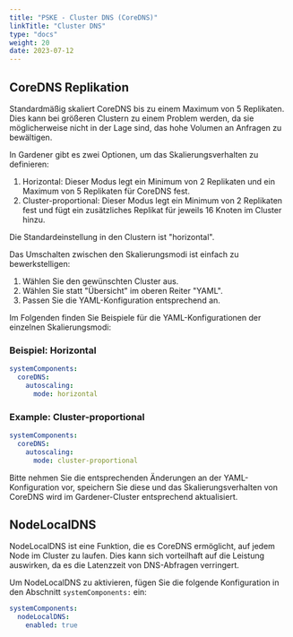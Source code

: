 ```yaml
---
title: "PSKE - Cluster DNS (CoreDNS)"
linkTitle: "Cluster DNS"
type: "docs"
weight: 20
date: 2023-07-12
---
```


## CoreDNS Replikation

Standardmäßig skaliert CoreDNS bis zu einem Maximum von 5 Replikaten. Dies kann bei größeren Clustern zu einem Problem werden, da sie möglicherweise nicht in der Lage sind, das hohe Volumen an Anfragen zu bewältigen.

In Gardener gibt es zwei Optionen, um das Skalierungsverhalten zu definieren:

1. Horizontal: Dieser Modus legt ein Minimum von 2 Replikaten und ein Maximum von 5 Replikaten für CoreDNS fest.
2. Cluster-proportional: Dieser Modus legt ein Minimum von 2 Replikaten fest und fügt ein zusätzliches Replikat für jeweils 16 Knoten im Cluster hinzu.

Die Standardeinstellung in den Clustern ist "horizontal".

Das Umschalten zwischen den Skalierungsmodi ist einfach zu bewerkstelligen:

1. Wählen Sie den gewünschten Cluster aus.
2. Wählen Sie statt "Übersicht" im oberen Reiter "YAML".
3. Passen Sie die YAML-Konfiguration entsprechend an.

Im Folgenden finden Sie Beispiele für die YAML-Konfigurationen der einzelnen Skalierungsmodi:

### Beispiel: Horizontal

```yaml
systemComponents:
  coreDNS:
    autoscaling:
      mode: horizontal
```

### Example: Cluster-proportional

```yaml
systemComponents:
  coreDNS:
    autoscaling:
      mode: cluster-proportional
```

Bitte nehmen Sie die entsprechenden Änderungen an der YAML-Konfiguration vor, speichern Sie diese und das Skalierungsverhalten von CoreDNS wird im Gardener-Cluster entsprechend aktualisiert.

## NodeLocalDNS

NodeLocalDNS ist eine Funktion, die es CoreDNS ermöglicht, auf jedem Node im Cluster zu laufen. Dies kann sich vorteilhaft auf die Leistung auswirken, da es die Latenzzeit von DNS-Abfragen verringert.

Um NodeLocalDNS zu aktivieren, fügen Sie die folgende Konfiguration in den Abschnitt `systemComponents:` ein:

```yaml
systemComponents:
  nodeLocalDNS:
    enabled: true
```
